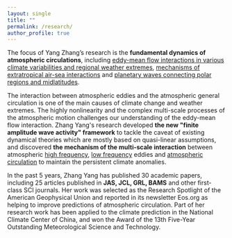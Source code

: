 ```yaml
---
layout: single
title: ""
permalink: /research/
author_profile: true
---
```


The focus of Yang Zhang’s research is the **fundamental dynamics of atmospheric circulations**, including <u>eddy-mean flow interactions in various climate variabilities and regional weather extremes</u>, <u>mechanisms of extratropical air-sea interactions</u> and <u>planetary waves connecting polar regions and midlatitudes</u>.

The interaction between atmospheric eddies and the atmospheric general circulation is one of the main causes of climate change and weather extremes. The highly nonlinearity and the complex multi-scale processes of the atmospheric motion challenges our understanding of the eddy-mean flow interaction. Zhang Yang's research developed **the new "finite amplitude wave activity" framework** to tackle the caveat of existing dynamical theories which are mostly based on quasi-linear assumptions, and discovered **the mechanism of the multi-scale interaction** between atmospheric <u>high frequency</u>, <u>low frequency</u> eddies and <u>atmospheric circulation</u> to maintain the persistent climate anomalies. 

In the past 5 years, Zhang Yang has published 30 academic papers, including 25 articles published in **JAS, JCL, GRL, BAMS** and other first-class SCI journals. Her work was selected as the Research Spotlight of the American Geophysical Union and reported in its newsletter Eos.org as helping to improve predictions of atmospheric circulation. Part of her research work has been applied to the climate prediction in the National Climate Center of China, and won the Award of the 13th Five-Year Outstanding Meteorological Science and Technology.
